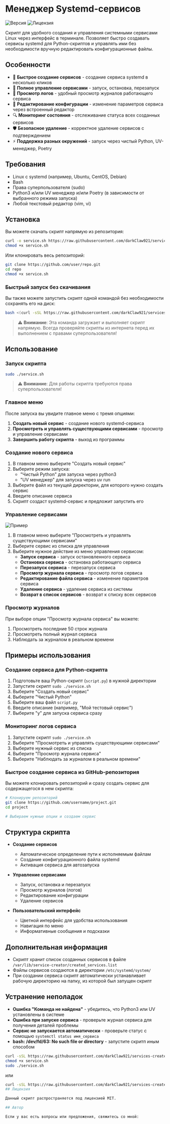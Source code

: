 # Менеджер Systemd-сервисов

![Версия](https://img.shields.io/badge/Версия-1.1-brightgreen)
![Лицензия](https://img.shields.io/badge/Лицензия-MIT-blue)

Скрипт для удобного создания и управления системными сервисами Linux через интерфейс в терминале. Позволяет быстро создавать сервисы systemd для Python-скриптов и управлять ими без необходимости вручную редактировать конфигурационные файлы.

## Особенности

- 🚀 **Быстрое создание сервисов** - создание сервиса systemd в несколько кликов
- 🔄 **Полное управление сервисами** - запуск, остановка, перезапуск
- 📝 **Просмотр логов** - удобный просмотр журналов работающего сервиса
- 🔧 **Редактирование конфигурации** - изменение параметров сервиса через встроенный редактор
- 🔍 **Мониторинг состояния** - отслеживание статуса всех созданных сервисов
- 🛡️ **Безопасное удаление** - корректное удаление сервисов с подтверждением
- ⚡ **Поддержка разных окружений** - запуск через чистый Python, UV-менеджер, Poetry

## Требования

- Linux с systemd (например, Ubuntu, CentOS, Debian)
- Bash
- Права суперпользователя (sudo)
- Python3 и/или UV менеджер и/или Poetry (в зависимости от выбранного режима запуска)
- Любой текстовый редактор (vim, vi)

## Установка

Вы можете скачать скрипт напрямую из репозитория:

```bash
curl -o service.sh https://raw.githubusercontent.com/darkClaw921/services-create-curl/master/service.sh
chmod +x service.sh
```

Или клонировать весь репозиторий:

```bash
git clone https://github.com/user/repo.git
cd repo
chmod +x service.sh
```

### Быстрый запуск без скачивания

Вы также можете запустить скрипт одной командой без необходимости сохранять его на диск:

```bash
bash <(curl -sSL https://raw.githubusercontent.com/darkClaw921/services-create-curl/master/service.sh) <(echo)
```

> ⚠️ **Внимание**: Эта команда загружает и выполняет скрипт напрямую. Всегда проверяйте скрипты из интернета перед их выполнением с правами суперпользователя!

## Использование

### Запуск скрипта

```bash
sudo ./service.sh
```

> ⚠️ **Внимание**: Для работы скрипта требуются права суперпользователя!

### Главное меню

После запуска вы увидите главное меню с тремя опциями:

1. **Создать новый сервис** - создание нового systemd-сервиса
2. **Просмотреть и управлять существующими сервисами** - просмотр и управление сервисами
3. **Завершить работу скрипта** - выход из программы

### Создание нового сервиса

1. В главном меню выберите "Создать новый сервис"
2. Выберите режим запуска:
   - "Чистый Python" для запуска через python3
   - "UV менеджер" для запуска через uv run
3. Выберите файл из текущей директории, для которого нужно создать сервис
4. Введите описание сервиса
5. Скрипт создаст systemd-сервис и предложит запустить его

### Управление сервисами


![Пример](example.png)

1. В главном меню выберите "Просмотреть и управлять существующими сервисами"
2. Выберите сервис из списка для управления
3. Выберите нужное действие из меню управления сервисом:
   - **Запуск сервиса** - запуск остановленного сервиса
   - **Остановка сервиса** - остановка работающего сервиса
   - **Перезапуск сервиса** - перезапуск сервиса
   - **Просмотр журнала сервиса** - просмотр логов сервиса
   - **Редактирование файла сервиса** - изменение параметров сервиса
   - **Удаление сервиса** - удаление сервиса из системы
   - **Возврат в список сервисов** - возврат к списку всех сервисов

### Просмотр журналов

При выборе опции "Просмотр журнала сервиса" вы можете:

1. Просмотреть последние 50 строк журнала
2. Просмотреть полный журнал сервиса
3. Наблюдать за журналом в реальном времени

## Примеры использования

### Создание сервиса для Python-скрипта

1. Подготовьте ваш Python-скрипт (`script.py`) в нужной директории
2. Запустите скрипт `sudo ./service.sh`
3. Выберите "Создать новый сервис"
4. Выберите "Чистый Python"
5. Выберите ваш файл `script.py`
6. Введите описание (например, "Мой тестовый сервис")
7. Выберите "y" для запуска сервиса сразу

### Мониторинг логов сервиса

1. Запустите скрипт `sudo ./service.sh`
2. Выберите "Просмотреть и управлять существующими сервисами"
3. Выберите нужный сервис из списка
4. Выберите "Просмотр журнала сервиса"
5. Выберите "Наблюдать за журналом в реальном времени"

### Быстрое создание сервиса из GitHub-репозитория

Вы можете клонировать репозиторий и сразу создать сервис для содержащегося в нем скрипта:

```bash
# Клонируем репозиторий
git clone https://github.com/username/project.git
cd project

# Выбираем нужные опции и создаем сервис
```

## Структура скрипта

- **Создание сервисов**
  - Автоматическое определение пути к исполняемым файлам
  - Создание конфигурационного файла systemd
  - Активация сервиса для автозапуска

- **Управление сервисами**
  - Запуск, остановка и перезапуск
  - Просмотр журналов (логов)
  - Редактирование конфигурации
  - Удаление сервисов

- **Пользовательский интерфейс**
  - Цветной интерфейс для удобства использования
  - Навигация по меню
  - Информативные сообщения и подсказки

## Дополнительная информация

- Скрипт хранит список созданных сервисов в файле `/var/lib/service-creator/created_services.list`
- Файлы сервисов создаются в директории `/etc/systemd/system/`
- При создании сервиса скрипт автоматически устанавливает рабочую директорию на папку, из которой был запущен скрипт

## Устранение неполадок

- **Ошибка "Команда не найдена"** - убедитесь, что Python3 или UV установлены в системе
- **Ошибка при запуске сервиса** - проверьте журнал сервиса для получения деталей проблемы
- **Сервис не запускается автоматически** - проверьте статус с помощью `systemctl status имя_сервиса`
- **bash: /dev/fd/63: No such file or directory** - запустите скритп иным способом
```bash
curl -sSL https://raw.githubusercontent.com/darkClaw921/services-create-curl/master/service.sh -o service.sh
chmod +x service.sh
sudo ./service.sh
```
или
```bash
curl -sSL https://raw.githubusercontent.com/darkClaw921/services-create-curl/master/service.sh | sudo bash
## Лицензия

Данный скрипт распространяется под лицензией MIT.

## Автор

Если у вас есть вопросы или предложения, свяжитесь со мной:
